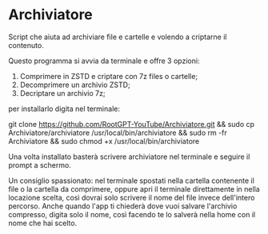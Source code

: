 # Archiviatore
Script che aiuta ad archiviare file e cartelle e volendo a criptarne il contenuto.

  Questo programma si avvia da terminale e offre 3 opzioni:  
  1. Comprimere in ZSTD e criptare con 7z files o cartelle;
  2. Decomprimere un archivio ZSTD;
  3. Decriptare un archivio 7z;  

per installarlo digita nel terminale:  

git clone https://github.com/RootGPT-YouTube/Archiviatore.git && sudo cp Archiviatore/archiviatore /usr/local/bin/archiviatore && sudo rm -fr Archiviatore && sudo chmod +x /usr/local/bin/archiviatore

Una volta installato basterà scrivere archiviatore nel terminale e seguire il prompt a schermo.

Un consiglio spassionato: nel terminale spostati nella cartella contenente il file o la cartella da comprimere, oppure apri il terminale direttamente in nella locazione scelta, così dovrai solo scrivere il nome del file invece dell'intero percorso. Anche quando l'app ti chiederà dove vuoi salvare l'archivio compresso, digita solo il nome, così facendo te lo salverà nella home con il nome che hai scelto.
